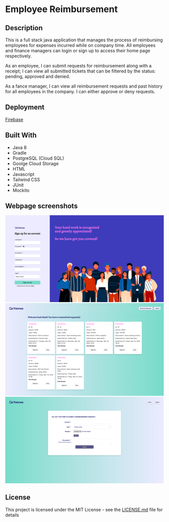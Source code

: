 # Employee Reimbursement 


## Description
This is a full stack java application that manages the process of reimbursing employees for expenses incurred while on company time. All employees and finance managers can login or sign up to access their home page respectively. 

As an employee, I can submit requests for reimbursement along with a receipt; I can view all submitted tickets that can be filtered by the status: pending, approved and denied. 

As a fance manager, I can view all reimbursement requests and past history for all employees in the company. I can either approve or deny requests.


## Deployment

[Firebase](https://employee-reimbursement-6b730.web.app/)


## Built With

* Java 8
* Gradle
* PostgreSQL (Cloud SQL)
* Goolge Cloud Storage
* HTML
* Javascript
* Tailwind CSS
* JUnit 
* Mockito


## Webpage screenshots

![the screenshot of the signup](screenshots/signup.png)
![the screenshot of the manager](screenshots/manager.png)
![the screenshot of the form](screenshots/submit.png)


## License

This project is licensed under the MIT License - see the [LICENSE.md](LICENSE.md) file for details


